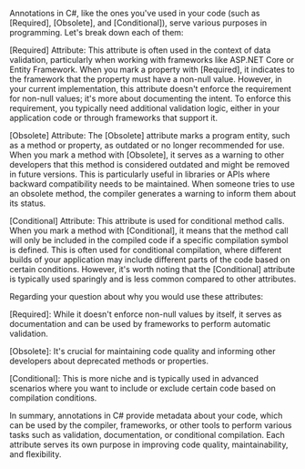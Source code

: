 Annotations in C#, like the ones you've used in your code (such as [Required], [Obsolete], and [Conditional]), serve various purposes in programming. Let's break down each of them:

[Required] Attribute:
This attribute is often used in the context of data validation, particularly when working with frameworks like ASP.NET Core or Entity Framework. When you mark a property with [Required], it indicates to the framework that the property must have a non-null value. However, in your current implementation, this attribute doesn't enforce the requirement for non-null values; it's more about documenting the intent. To enforce this requirement, you typically need additional validation logic, either in your application code or through frameworks that support it.

[Obsolete] Attribute:
The [Obsolete] attribute marks a program entity, such as a method or property, as outdated or no longer recommended for use. When you mark a method with [Obsolete], it serves as a warning to other developers that this method is considered outdated and might be removed in future versions. This is particularly useful in libraries or APIs where backward compatibility needs to be maintained. When someone tries to use an obsolete method, the compiler generates a warning to inform them about its status.

[Conditional] Attribute:
This attribute is used for conditional method calls. When you mark a method with [Conditional], it means that the method call will only be included in the compiled code if a specific compilation symbol is defined. This is often used for conditional compilation, where different builds of your application may include different parts of the code based on certain conditions. However, it's worth noting that the [Conditional] attribute is typically used sparingly and is less common compared to other attributes.

Regarding your question about why you would use these attributes:

[Required]: While it doesn't enforce non-null values by itself, it serves as documentation and can be used by frameworks to perform automatic validation.

[Obsolete]: It's crucial for maintaining code quality and informing other developers about deprecated methods or properties.

[Conditional]: This is more niche and is typically used in advanced scenarios where you want to include or exclude certain code based on compilation conditions.

In summary, annotations in C# provide metadata about your code, which can be used by the compiler, frameworks, or other tools to perform various tasks such as validation, documentation, or conditional compilation. Each attribute serves its own purpose in improving code quality, maintainability, and flexibility.
